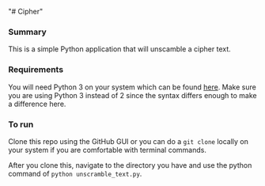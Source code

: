 "# Cipher" 

### Summary
This is a simple Python application that will unscamble a cipher text.

### Requirements
You will need Python 3 on your system which can be found [here](python.org).  Make sure you are using Python 3 instead of 2 since the syntax differs enough to make a difference here.

### To run
Clone this repo using the GitHub GUI or you can do a `git clone` locally on your system if you are comfortable with terminal commands.

After you clone this, navigate to the directory you have and use the python command of `python unscramble_text.py`.
